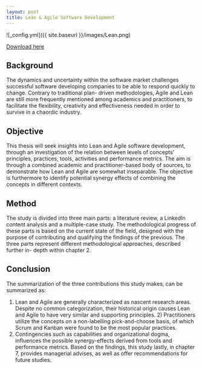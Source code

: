 ```yaml
---
layout: post
title: Lean & Agile Software Development 
---
```


![_config.yml]({{ site.baseurl }}/images/Lean.png)

[Download here](Kisgus.github.io/images/Public_Thesis.pdf)
    

## Background

The dynamics and uncertainty within the software market challenges successful software developing companies to be able to respond quickly to change. Contrary to traditional plan- driven methodologies, Agile and Lean are still more frequently mentioned among academics and practitioners, to facilitate the flexibility, creativity and effectiveness needed in order to survive in a chaordic industry.

## Objective
This thesis will seek insights into Lean and Agile software development, through an investigation of the relation between levels of concepts’ principles, practices, tools, activities and performance metrics. The aim is through a combined academic and practitioner-based body of sources, to demonstrate how Lean and Agile are somewhat inseparable. The objective is furthermore to identify potential synergy effects of combining the concepts in different contexts.

## Method
The study is divided into three main parts: a literature review, a LinkedIn content analysis and a multiple-case study. The methodological progress of these parts is based on the current state of the field, designed with the purpose of contributing and qualifying the findings of the previous. The three parts represent different methodological approaches, described further in- depth within chapter 2.

## Conclusion
The summarization of the three contributions this study makes, can be summarized as:
1) Lean and Agile are generally characterized as nascent research areas. Despite no common categorization, their historical origin causes Lean and Agile to have very similar and supporting principles. 2) Practitioners utilize the concepts on a non-labelling pick-and-choose basis, of which Scrum and Kanban were found to be the most popular practices.
3) Contingencies such as capabilities and organizational dogma, influences the possible synergy-effects derived from tools and performance metrics. Based on the findings, this study lastly, in chapter 7, provides managerial advises, as well as offer recommendations for future studies.

